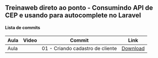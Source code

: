 ## Treinaweb direto ao ponto - Consumindo API de CEP e usando para autocomplete no Laravel

#### Lista de commits
Aula | Video | Commit | Link 
------ | ------ | ------ | ------ 
Aula | | 01 - Criando cadastro de cliente | [Download](https://github.com/treinaweb/treinaweb-api-de-cep-para-validacao-e-autocomplete/archive/67d3248958a3dae7a72f576a6ba12b851a7d52c7.zip) 
